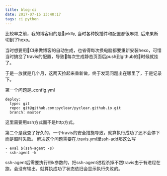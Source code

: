 ```yaml
---
title: blog-ci
date: 2017-07-15 13:40:17
tags: ci python
---
```

比较早之前，我的博客用的是jeklly, 当时各种换插件和配置都很麻烦, 后来果断切到了hexo。

当时想要用CI来做博客的自动生成，也省得每次换电脑都要重新安装hexo，可惜当时搞岔了travis的配置，导致每次生成静态页面后push到github的时候就挂了。

于是一放就是几个月，这两天捡起来重新做，终于发现问题出在哪里了，于是记录下。

第一个问题是_config.yml
```
deploy:
  type: git
  repo: git@github.com:pyclear/pyclear.github.io.git
  branch: master
```
这里需要用ssh方式而不是http方式。

第二个是我查了好久的，一个travis的安全措施导致，就算执行成功了还不会停下而是超时失败。
解决这个问题需要在.travis.yml里ssh-add那这么写
```
- eval $(ssh-agent -s)
- ssh-agent -k
```
ssh-agent后需要执行带k参数的，把ssh-agent进程杀掉不然travis由于有进程在跑，会没有输出，就算执成功了状态依旧会显示执行失败的。
